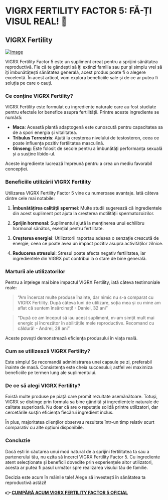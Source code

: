 # VIGRX FERTILITY FACTOR 5: FĂ-ȚI VISUL REAL! 🌟

## VIGRX Fertility

[![Image](https://www2.sellhealth.com/139/fertility-factor-5-16-1.jpg)](https://gchaffi.com/Asl2La5L)

VIGRX Fertility Factor 5 este un supliment creat pentru a sprijini sănătatea reproductivă. Fie că te gândești să îți extinzi familia sau pur și simplu vrei să îți îmbunătățești sănătatea generală, acest produs poate fi o alegere excelentă. În acest articol, vom explora beneficiile sale și de ce ar putea fi soluția pe care o cauți.

### Ce conține VIGRX Fertility?

VIGRX Fertility este formulat cu ingrediente naturale care au fost studiate pentru efectele lor benefice asupra fertilității. Printre aceste ingrediente se numără:

- **Maca**: Această plantă adaptogenă este cunoscută pentru capacitatea sa de a spori energia și vitalitatea.
- **Tribulus Terrestris**: Ajută la creșterea nivelului de testosteron, ceea ce poate influența pozitiv fertilitatea masculină.
- **Ginseng**: Este folosit de secole pentru a îmbunătăți performanța sexuală și a susține libido-ul.

Aceste ingrediente lucrează împreună pentru a crea un mediu favorabil concepției.

### Beneficiile utilizării VIGRX Fertility

Utilizarea VIGRX Fertility Factor 5 vine cu numeroase avantaje. Iată câteva dintre cele mai notabile:

1. **Îmbunătățirea calității spermei**: Multe studii sugerează că ingredientele din acest supliment pot ajuta la creșterea motilității spermatozoizilor.
   
2. **Sprijin hormonal**: Suplimentul ajută la menținerea unui echilibru hormonal sănătos, esențial pentru fertilitate.

3. **Creșterea energiei**: Utilizatorii raportau adesea o senzație crescută de energie, ceea ce poate avea un impact pozitiv asupra activităților zilnice.

4. **Reducerea stresului**: Stresul poate afecta negativ fertilitatea, iar ingredientele din VIGRX pot contribui la o stare de bine generală.

### Marturii ale utilizatorilor

Pentru a înțelege mai bine impactul VIGRX Fertility, iată câteva testimoniale reale:

> “Am încercat multe produse înainte, dar nimic nu s-a comparat cu VIGRX Fertility. După câteva luni de utilizare, soția mea și cu mine am aflat că suntem însărcinați! - Daniel, 32 ani”

> “După ce am început să iau acest supliment, m-am simțit mult mai energic și încrezător în abilitățile mele reproductive. Recomand cu căldură! - Andrei, 28 ani”

Aceste povești demonstrează eficiența produsului în viața reală.

### Cum se utilizează VIGRX Fertility?

Este simplu! Se recomandă administrarea unei capsule pe zi, preferabil înainte de masă. Consistența este cheia succesului; astfel vei maximiza beneficiile pe termen lung ale suplimentului.

### De ce să alegi VIGRX Fertility?

Există multe produse pe piață care promit rezultate asemănătoare. Totuși, VIGRX se distinge prin formula sa bine gândită și ingredientele naturale de calitate superioară. Nu doar că are o reputație solidă printre utilizatori, dar cercetările susțin eficiența fiecărui ingredient inclus.

În plus, majoritatea clienților observau rezultate într-un timp relativ scurt comparativ cu alte opțiuni disponibile.

### Concluzie

Dacă ești în căutarea unui mod natural de a sprijini fertilitatea ta sau a partenerului tău, nu ezita să încerci VIGRX Fertility Factor 5. Cu ingrediente atent selecționate și beneficii dovedite prin experiențele altor utilizatori, acesta ar putea fi pasul următor spre realizarea visului tău de familie.

Decizia este acum în mâinile tale! Alege să investești în sănătatea ta reproductivă astăzi!



**👉 [CUMPĂRĂ ACUM VIGRX FERTILITY FACTOR 5 OFICIAL](https://gchaffi.com/Asl2La5L)**